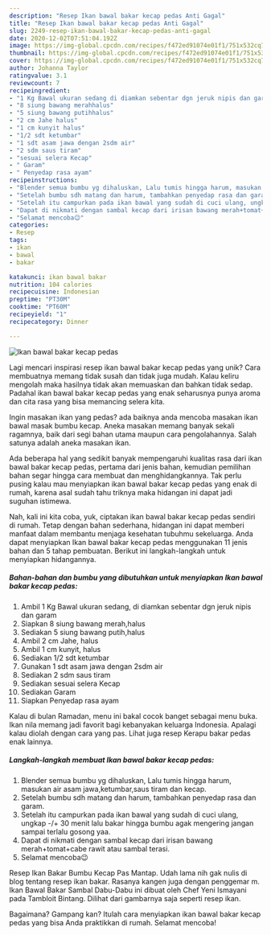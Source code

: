 ```yaml
---
description: "Resep Ikan bawal bakar kecap pedas Anti Gagal"
title: "Resep Ikan bawal bakar kecap pedas Anti Gagal"
slug: 2249-resep-ikan-bawal-bakar-kecap-pedas-anti-gagal
date: 2020-12-02T07:51:04.192Z
image: https://img-global.cpcdn.com/recipes/f472ed91074e01f1/751x532cq70/ikan-bawal-bakar-kecap-pedas-foto-resep-utama.jpg
thumbnail: https://img-global.cpcdn.com/recipes/f472ed91074e01f1/751x532cq70/ikan-bawal-bakar-kecap-pedas-foto-resep-utama.jpg
cover: https://img-global.cpcdn.com/recipes/f472ed91074e01f1/751x532cq70/ikan-bawal-bakar-kecap-pedas-foto-resep-utama.jpg
author: Johanna Taylor
ratingvalue: 3.1
reviewcount: 7
recipeingredient:
- "1 Kg Bawal ukuran sedang di diamkan sebentar dgn jeruk nipis dan garam"
- "8 siung bawang merahhalus"
- "5 siung bawang putihhalus"
- "2 cm Jahe halus"
- "1 cm kunyit halus"
- "1/2 sdt ketumbar"
- "1 sdt asam jawa dengan 2sdm air"
- "2 sdm saus tiram"
- "sesuai selera Kecap"
- " Garam"
- " Penyedap rasa ayam"
recipeinstructions:
- "Blender semua bumbu yg dihaluskan, Lalu tumis hingga harum, masukan air asam jawa,ketumbar,saus tiram dan kecap."
- "Setelah bumbu sdh matang dan harum, tambahkan penyedap rasa dan garam."
- "Setelah itu campurkan pada ikan bawal yang sudah di cuci ulang, ungkap -/+ 30 menit lalu bakar hingga bumbu agak mengering jangan sampai terlalu gosong yaa."
- "Dapat di nikmati dengan sambal kecap dari irisan bawang merah+tomat+cabe rawit atau sambal terasi."
- "Selamat mencoba😉"
categories:
- Resep
tags:
- ikan
- bawal
- bakar

katakunci: ikan bawal bakar 
nutrition: 104 calories
recipecuisine: Indonesian
preptime: "PT30M"
cooktime: "PT60M"
recipeyield: "1"
recipecategory: Dinner

---
```



![Ikan bawal bakar kecap pedas](https://img-global.cpcdn.com/recipes/f472ed91074e01f1/751x532cq70/ikan-bawal-bakar-kecap-pedas-foto-resep-utama.jpg)

Lagi mencari inspirasi resep ikan bawal bakar kecap pedas yang unik? Cara membuatnya memang tidak susah dan tidak juga mudah. Kalau keliru mengolah maka hasilnya tidak akan memuaskan dan bahkan tidak sedap. Padahal ikan bawal bakar kecap pedas yang enak seharusnya punya aroma dan cita rasa yang bisa memancing selera kita.

Ingin masakan ikan yang pedas? ada baiknya anda mencoba masakan ikan bawal masak bumbu kecap. Aneka masakan memang banyak sekali ragamnya, baik dari segi bahan utama maupun cara pengolahannya. Salah satunya adalah aneka masakan ikan.

Ada beberapa hal yang sedikit banyak mempengaruhi kualitas rasa dari ikan bawal bakar kecap pedas, pertama dari jenis bahan, kemudian pemilihan bahan segar hingga cara membuat dan menghidangkannya. Tak perlu pusing kalau mau menyiapkan ikan bawal bakar kecap pedas yang enak di rumah, karena asal sudah tahu triknya maka hidangan ini dapat jadi suguhan istimewa.


Nah, kali ini kita coba, yuk, ciptakan ikan bawal bakar kecap pedas sendiri di rumah. Tetap dengan bahan sederhana, hidangan ini dapat memberi manfaat dalam membantu menjaga kesehatan tubuhmu sekeluarga. Anda dapat menyiapkan Ikan bawal bakar kecap pedas menggunakan 11 jenis bahan dan 5 tahap pembuatan. Berikut ini langkah-langkah untuk menyiapkan hidangannya.

<!--inarticleads1-->

##### Bahan-bahan dan bumbu yang dibutuhkan untuk menyiapkan Ikan bawal bakar kecap pedas:

1. Ambil 1 Kg Bawal ukuran sedang, di diamkan sebentar dgn jeruk nipis dan garam
1. Siapkan 8 siung bawang merah,halus
1. Sediakan 5 siung bawang putih,halus
1. Ambil 2 cm Jahe, halus
1. Ambil 1 cm kunyit, halus
1. Sediakan 1/2 sdt ketumbar
1. Gunakan 1 sdt asam jawa dengan 2sdm air
1. Sediakan 2 sdm saus tiram
1. Sediakan sesuai selera Kecap
1. Sediakan  Garam
1. Siapkan  Penyedap rasa ayam


Kalau di bulan Ramadan, menu ini bakal cocok banget sebagai menu buka. Ikan nila memang jadi favorit bagi kebanyakan keluarga Indonesia. Apalagi kalau diolah dengan cara yang pas. Lihat juga resep Kerapu bakar pedas enak lainnya. 

<!--inarticleads2-->

##### Langkah-langkah membuat Ikan bawal bakar kecap pedas:

1. Blender semua bumbu yg dihaluskan, Lalu tumis hingga harum, masukan air asam jawa,ketumbar,saus tiram dan kecap.
1. Setelah bumbu sdh matang dan harum, tambahkan penyedap rasa dan garam.
1. Setelah itu campurkan pada ikan bawal yang sudah di cuci ulang, ungkap -/+ 30 menit lalu bakar hingga bumbu agak mengering jangan sampai terlalu gosong yaa.
1. Dapat di nikmati dengan sambal kecap dari irisan bawang merah+tomat+cabe rawit atau sambal terasi.
1. Selamat mencoba😉


Resep Ikan Bakar Bumbu Kecap Pas Mantap. Udah lama nih gak nulis di blog tentang resep ikan bakar. Rasanya kangen juga dengan penggemar m. Ikan Bawal Bakar Sambal Dabu-Dabu ini dibuat oleh Chef Yeni Ismayani pada Tambloit Bintang. Dilihat dari gambarnya saja seperti resep ikan. 

Bagaimana? Gampang kan? Itulah cara menyiapkan ikan bawal bakar kecap pedas yang bisa Anda praktikkan di rumah. Selamat mencoba!
